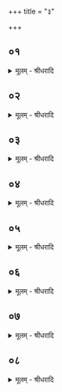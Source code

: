 +++
title = "३"

+++


## ०१
<details><summary>मूलम् - श्रीधरादि</summary>

य᳘था वै᳘ हविषो᳘ ऽहुतस्य स्क᳘न्देत्॥  
(दे) एव᳘मेत᳘त्पशो᳘ स्कन्दति य᳘न्निक्तम᳘नालब्धमुत्सृज᳘न्ति य᳘त्स्तोकी᳘या जुहो᳘ति सर्व्वहु᳘तमे᳘वैनञ्जुहोत्य᳘स्कन्दाया᳘स्कन्नᳫँ᳭ हि तद्य᳘द्धुत᳘स्य स्क᳘न्दति सह᳘स्रञ्जुहोति सह᳘स्रसम्मितो वै᳘ स्वर्गो᳘ लोकः᳘ स्वर्ग᳘स्य लोक᳘स्याभि᳘जित्यै॥
</details>

## ०२
<details><summary>मूलम् - श्रीधरादि</summary>

त᳘दाहुः॥  
(र्य्य᳘) य᳘न्मिता᳘ जुहुयात्प᳘रिमितम᳘वरुन्धीतेत्य᳘मिता जुहोत्य᳘परिमितस्यैवा᳘वरुद्ध्या ऽउवा᳘च ह प्प्रजा᳘पति स्तोकी᳘यासु वा᳘ ऽअह᳘मश्वमेधᳫँ᳭ स᳘ᳫँ᳘स्थापयामि ते᳘न स᳘ᳫँ᳘स्थितेनैवा᳘त ऽऊर्ध्व᳘ञ्चरामी᳘ति॥
</details>

## ०३
<details><summary>मूलम् - श्रीधरादि</summary>

(त्य) अग्न᳘ये स्वाहे᳘ति॥  
(त्य) अग्न᳘य ऽए᳘वैनञ्जुहोति सो᳘माय स्वाहे᳘ति सो᳘मायै᳘वैनं जुहोत्यपाम्मो᳘दाय स्वाहे᳘त्यद्भ्य᳘ ऽए᳘वैनं जुहोति सवित्रे स्वाहे᳘ति सवित्र᳘ ऽए᳘वैनञ्जुहोति व्वाय᳘वे स्वाहे᳘ति व्वाय᳘व ऽए᳘वैनञ्जुहोति व्वि᳘ष्णवे स्वाहे᳘ति व्वि᳘ष्णव ऽए᳘वैनञ्जुहोती᳘न्द्राय स्वाहेती᳘न्द्रायै᳘वैनञ्जुहोति बृ᳘हस्प᳘तये स्वाहे᳘ति बृ᳘हस्प᳘तय ऽए᳘वैनञ्जुहोति मित्रा᳘य स्वाहे᳘ति मित्रा᳘यै᳘वैनञ्जुहोति व्व᳘रुणाय स्वाहे᳘ति व्व᳘रुणायै᳘वैनञ्जुहोत्येता᳘वन्तो वै स᳘र्व्वे देवास्ते᳘भ्य ऽए᳘वैनं जुहोति प᳘राचीर्जुहोति प᳘राङिव वै᳘ स्वर्गो᳘ लोकः᳘ स्वर्ग᳘स्य लोक᳘स्याभि᳘जित्यै॥
</details>

## ०४
<details><summary>मूलम् - श्रीधरादि</summary>

(त्या ऽई) ईश्वरो वा᳘ ऽएषः[[!!]]॥  
(ष) प᳘राङ्प्रद᳘घोर्य्यः प᳘राचीरा᳘हुतीर्जुहो᳘ति पु᳘नरा᳘वर्त्तते ऽस्मि᳘न्नेव᳘ लोके प्प्र᳘तितिष्ठत्येता᳘ᳫँ᳘ ह वाव स᳘ यज्ञ᳘स्य स᳘ᳫँ᳘स्थितिमुवाचा᳘स्कन्दाया᳘स्कन्नᳫँ᳭ हि तद्य᳘द्धुत᳘स्य स्क᳘न्दति॥
</details>

## ०५
<details><summary>मूलम् - श्रीधरादि</summary>

य᳘था वै᳘ हविषो᳘ ऽहुतस्य स्क᳘न्देत्॥  
(दे) एव᳘मेत᳘त्पशो᳘ स्कन्दति यम्प्रो᳘क्षितम᳘नालब्धमुत्सृज᳘न्ति य᳘द्रूपा᳘णि जुहो᳘ति सर्व्वहु᳘तमे᳘वैनञ्जुहोत्य᳘स्कन्दाया᳘स्कन्नᳫँ᳭ हि तद्य᳘द्धुत᳘स्य स्क᳘न्दति हिङ्कारा᳘य स्वा᳘हा हि᳘ङ्कृताय स्वाहे᳘त्येता᳘नि वा अ᳘श्वस्य रूपा᳘णि ता᳘न्येवा᳘वरुन्द्धे॥
</details>

## ०६
<details><summary>मूलम् - श्रीधरादि</summary>

त᳘दाहुः॥  
(र᳘) अ᳘नाहुतिर्व्वै᳘ रूपा᳘णि᳘ नैता᳘ होत᳘व्या ऽइ᳘त्य᳘थो ख᳘ल्वाहुर᳘त्र वा᳘ ऽअश्वमेधः स᳘न्तिष्ठते य᳘द्रूपा᳘णि जुहो᳘ति होत᳘व्या ऽएवे᳘ति बहिर्द्धा वा᳘ ऽएत᳘माय᳘तनात्करोति भ्रा᳘तृव्व्यमस्मै जनयति यस्या᳘नायतने ऽन्य᳘त्राग्नेरा᳘हुतीर्ज्जुहो᳘ति॥
</details>

## ०७
<details><summary>मूलम् - श्रीधरादि</summary>

सावित्र्या᳘ ऽएवे᳘ष्टेः॥  
पुर᳘स्तादनुद्रु᳘त्य सकृ᳘देव᳘ रूपा᳘ण्याहवनी᳘ये जुहोत्याय᳘तन ऽएवा᳘हुतीर्ज्जुहो᳘ति᳘ नास्मै भ्रा᳘तृव्व्यञ्जनयति यज्ञमुखे᳘ यज्ञमुखे जुहोति यज्ञ᳘स्य स᳘न्तत्या ऽअ᳘व्यवच्छेदाय॥
</details>

## ०८
<details><summary>मूलम् - श्रीधरादि</summary>

त᳘दाहुः॥  
(र्य्य᳘) य᳘द्यज्ञमुखेयज्ञमुखे जुहुया᳘त्पशु᳘भि᳘र्व्यृध्येत पा᳘पोयान्त्स्यात्सकृ᳘देव᳘ होत᳘व्या न᳘ पशु᳘भि᳘र्व्यृध्यते न पा᳘पीयान्भवत्यष्टा᳘चत्वारिᳫँ᳭शतञ्जुहोत्यष्टा᳘चत्वारिᳫँ᳭शदक्षरा ज᳘गती जा᳘गताः पश᳘वो जगत्यै᳘वास्मै[[!!]] पशून᳘वरुन्द्ध ऽए᳘कम᳘तिरिक्तञ्जुहोति त᳘स्मादे᳘कः प्प्रजास्व᳘र्द्धुकः॥
</details>